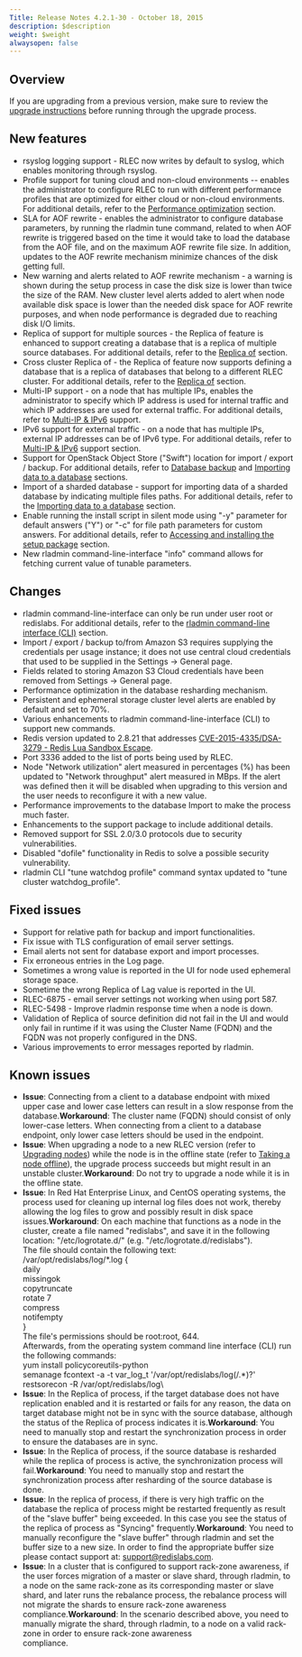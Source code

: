 ```yaml
---
Title: Release Notes 4.2.1-30 - October 18, 2015
description: $description
weight: $weight
alwaysopen: false
---
```

Overview
--------

If you are upgrading from a previous version, make sure to review the
[upgrade
instructions](/redis-enterprise-documentation/installing-and-upgrading/upgrading)
before running through the upgrade process.

New features
------------

-   rsyslog logging support - RLEC now writes by default to syslog,
    which enables monitoring through rsyslog.
-   Profile support for tuning cloud and non-cloud environments --
    enables the administrator to configure RLEC to run with different
    performance profiles that are optimized for either cloud or
    non-cloud environments. For additional details, refer to the
    [Performance
    optimization](/redis-enterprise-documentation/cluster-administration/best-practices/performance-optimization)
    section.
-   SLA for AOF rewrite - enables the administrator to configure
    database parameters, by running the rladmin tune command, related to
    when AOF rewrite is triggered based on the time it would take to
    load the database from the AOF file, and on the maximum AOF rewrite
    file size. In addition, updates to the AOF rewrite mechanism
    minimize chances of the disk getting full.
-   New warning and alerts related to AOF rewrite mechanism - a warning
    is shown during the setup process in case the disk size is lower
    than twice the size of the RAM. New cluster level alerts added to
    alert when node available disk space is lower than the needed disk
    space for AOF rewrite purposes, and when node performance is
    degraded due to reaching disk I/O limits.
-   Replica of support for multiple sources - the Replica of feature is
    enhanced to support creating a database that is a replica of
    multiple source databases. For additional details, refer to the
    [Replica
    of](/redis-enterprise-documentation/database-configuration/replica-of)
    section.
-   Cross cluster Replica of - the Replica of feature now supports
    defining a database that is a replica of databases that belong to a
    different RLEC cluster. For additional details, refer to the
    [Replica
    of](/redis-enterprise-documentation/database-configuration/replica-of)
    section.
-   Multi-IP support - on a node that has multiple IPs, enables the
    administrator to specify which IP address is used for internal
    traffic and which IP addresses are used for external traffic. For
    additional details, refer to [Multi-IP &
    IPv6](/redis-enterprise-documentation/cluster-administration/best-practices/multi-ip-ipv6-support)
    support.
-   IPv6 support for external traffic - on a node that has multiple
    IPs, external IP addresses can be of IPv6 type. For additional
    details, refer to [Multi-IP &
    IPv6](/redis-enterprise-documentation/cluster-administration/best-practices/multi-ip-ipv6-support)
    support section.
-   Support for OpenStack Object Store ("Swift") location for import /
    export / backup. For additional details, refer to [Database
    backup](/redis-enterprise-documentation/database-configuration/database-backup)
    and [Importing data to a
    database](/redis-enterprise-documentation/database-configuration/importing-data-to-a-database)
    sections.
-   Import of a sharded database - support for importing data of a
    sharded database by indicating multiple files paths. For additional
    details, refer to the [Importing data to a
    database](/redis-enterprise-documentation/database-configuration/importing-data-to-a-database)
    section.
-   Enable running the install script in silent mode using "-y"
    parameter for default answers ("Y") or "-c" for file path parameters
    for custom answers. For additional details, refer to [Accessing and
    installing the setup
    package](/redis-enterprise-documentation/installing-and-upgrading/accessing-and-installing-the-setup-package)
    section.
-   New rladmin command-line-interface "info" command allows for
    fetching current value of tunable parameters.

Changes
-------

-   rladmin command-line-interface can only be run under user root or
    redislabs. For additional details, refer to the [rladmin
    command-line
    interface (CLI)](/redis-enterprise-documentation/rladmin-command-line-interface-cli)
    section.
-   Import / export / backup to/from Amazon S3 requires supplying the
    credentials per usage instance; it does not use central cloud
    credentials that used to be supplied in the Settings -\> General
    page.
-   Fields related to storing Amazon S3 Cloud credentials have been
    removed from Settings -\> General page.
-   Performance optimization in the database resharding mechanism.
-   Persistent and ephemeral storage cluster level alerts are enabled by
    default and set to 70%.
-   Various enhancements to rladmin command-line-interface (CLI) to
    support new commands.
-   Redis version updated to 2.8.21 that addresses
    [CVE-2015-4335/DSA-3279 - Redis Lua Sandbox
    Escape](https://groups.google.com/forum/#!msg/redis-db/4Y6OqK8gEyk/Dg-5cejl-eUJ).
-   Port 3336 added to the list of ports being used by RLEC.
-   Node "Network utilization" alert measured in percentages (%) has
    been updated to "Network throughput" alert measured in MBps. If the
    alert was defined then it will be disabled when upgrading to this
    version and the user needs to reconfigure it with a new value.
-   Performance improvements to the database Import to make the process
    much faster.
-   Enhancements to the support package to include additional details.
-   Removed support for SSL 2.0/3.0 protocols due to security
    vulnerabilities.
-   Disabled "dofile" functionality in Redis to solve a possible
    security vulnerability.
-   rladmin CLI "tune watchdog profile" command syntax updated to "tune
    cluster watchdog\_profile".

Fixed issues
------------

-   Support for relative path for backup and import functionalities.
-   Fix issue with TLS configuration of email server settings.
-   Email alerts not sent for database export and import processes.
-   Fix erroneous entries in the Log page.
-   Sometimes a wrong value is reported in the UI for node used
    ephemeral storage space.
-   Sometime the wrong Replica of Lag value is reported in the UI.
-   RLEC-6875 - email server settings not working when using port 587.
-   RLEC-5498 - Improve rladmin response time when a node is down.
-   Validation of Replica of source definition did not fail in the UI
    and would only fail in runtime if it was using the Cluster Name
    (FQDN) and the FQDN was not properly configured in the DNS.
-   Various improvements to error messages reported by rladmin.

Known issues
------------

-   **Issue**: Connecting from a client to a database endpoint with
    mixed upper case and lower case letters can result in a slow
    response from the database.**Workaround**: The cluster name (FQDN)
    should consist of only lower-case letters. When connecting from a
    client to a database endpoint, only lower case letters should be
    used in the endpoint.
-   **Issue**: When upgrading a node to a new RLEC version (refer to
    [Upgrading
    nodes](/redis-enterprise-documentation/installing-and-upgrading/upgrading))
    while the node is in the offline state (refer to [Taking a node
    offline](/redis-enterprise-documentation/cluster-administration/removing-a-node)),
    the upgrade process succeeds but might result in an unstable
    cluster.**Workaround**: Do not try to upgrade a node while it is in
    the offline state.
-   **Issue**: In Red Hat Enterprise Linux, and CentOS operating
    systems, the process used for cleaning up internal log files does
    not work, thereby allowing the log files to grow and possibly result
    in disk space issues.**Workaround**: On each machine that functions
    as a node in the cluster, create a file named "redislabs", and save
    it in the following location: "/etc/logrotate.d/" (e.g.
    "/etc/logrotate.d/redislabs").\
    The file should contain the following text:\
    /var/opt/redislabs/log/\*.log {\
    daily\
    missingok\
    copytruncate\
    rotate 7\
    compress\
    notifempty\
    }\
    The file's permissions should be root:root, 644.\
    Afterwards, from the operating system command line interface (CLI)
    run the following commands:\
    yum install policycoreutils-python\
    semanage fcontext -a -t var\_log\_t '/var/opt/redislabs/log(/.\*)?'\
    restsorecon -R /var/opt/redislabs/log\
-   **Issue**: In the Replica of process, if the target database does
    not have replication enabled and it is restarted or fails for any
    reason, the data on target database might not be in sync with the
    source database, although the status of the Replica of process
    indicates it is.**Workaround**: You need to manually stop and
    restart the synchronization process in order to ensure the databases
    are in sync.
-   **Issue**: In the Replica of process, if the source database is
    resharded while the replica of process is active, the
    synchronization process will fail.**Workaround**: You need to
    manually stop and restart the synchronization process after
    resharding of the source database is done.
-   **Issue**: In the replica of process, if there is very high traffic
    on the database the replica of process might be restarted frequently
    as result of the "slave buffer" being exceeded. In this case you see
    the status of the replica of process as "Syncing"
    frequently.**Workaround**: You need to manually reconfigure the
    "slave buffer" through rladmin and set the buffer size to a new
    size. In order to find the appropriate buffer size please contact
    support at: <support@redislabs.com>.
-   **Issue**: In a cluster that is configured to support rack-zone
    awareness, if the user forces migration of a master or slave shard,
    through rladmin, to a node on the same rack-zone as its
    corresponding master or slave shard, and later runs the rebalance
    process, the rebalance process will not migrate the shards to ensure
    rack-zone awareness compliance.**Workaround**: In the scenario
    described above, you need to manually migrate the shard, through
    rladmin, to a node on a valid rack-zone in order to ensure rack-zone
    awareness\
    compliance.
